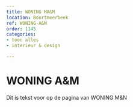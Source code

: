 ```yaml
---
title: WONING MA&M
location: Boortmeerbeek
ref: WONING-A&M
order: 1145
categories:
- toon alles
- interieur & design

---
```

# WONING A&M

Dit is tekst voor op de pagina van WONING M&N